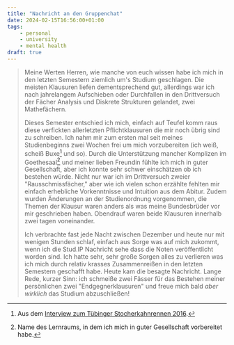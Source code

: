 ```yaml
---
title: "Nachricht an den Gruppenchat"
date: 2024-02-15T16:56:00+01:00
tags:
    - personal
    - university
    - mental health
draft: true
---
```


>Meine Werten Herren, wie manche von euch wissen habe ich mich in den letzten Semestern ziemlich um's Studium geschlagen. Die meisten Klausuren liefen dementsprechend gut, allerdings war ich nach jahrelangem Aufschieben oder Durchfallen in den Drittversuch der Fächer Analysis und Diskrete Strukturen gelandet, zwei Mathefächern.
>
>Dieses Semester entschied ich mich, einfach auf Teufel komm raus diese verfickten allerletzten Pflichtklausuren die mir noch übrig sind zu schreiben. Ich nahm mir zum ersten mal seit meines Studienbeginns zwei Wochen frei um mich vorzubereiten (ich weiß, scheiß Buxe[^buxe] und so). Durch die Unterstützung mancher Komplizen im Goethesaal[^goethesaal] und meiner lieben Freundin fühlte ich mich in guter Gesellschaft, aber ich konnte  sehr schwer einschätzen ob ich bestehen würde. Nicht nur war ich im Drittversuch zweier "Rausschmissfächer,"  aber wie ich vielen schon erzählte fehlten mir einfach erhebliche Vorkenntnisse und Intuition aus dem Abitur. Zudem wurden Änderungen an der Studienordnung vorgenommen, die Themen der Klausur waren anders als was meine Bundesbrüder vor mir geschrieben haben. Obendrauf waren beide Klausuren innerhalb zwei tagen voneinander.
>
>Ich verbrachte fast jede Nacht zwischen Dezember und heute nur mit wenigen Stunden schlaf, einfach aus Sorge was auf mich zukommt, wenn ich die Stud.IP Nachricht sehe dass die Noten veröffentlicht worden sind. Ich hatte sehr, sehr große Sorgen alles zu verlieren was ich mich durch relativ krasses Zusammenreißen in den letzten Semestern geschafft habe. Heute kam die besagte Nachricht. Lange Rede, kurzer Sinn: ich schmeiße zwei Fässer für das Bestehen meiner persönlichen zwei "Endgegnerklausuren" und freue mich bald *aber wirklich* das Studium abzuschließen!

[^buxe]: Aus dem [Interview zum Tübinger Stocherkahnrennen 2016](https://youtu.be/JEwEYyelskM?t=23).

[^goethesaal]: Name des Lernraums, in dem ich mich in guter Gesellschaft vorbereitet habe.
